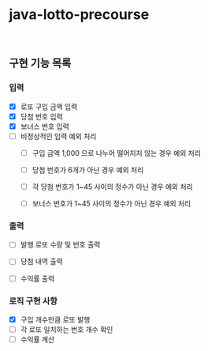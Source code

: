 # java-lotto-precourse

<br>

## 구현 기능 목록


### 입력
- [X] 로또 구입 금액 입력
- [X] 당첨 번호 입력
- [X] 보너스 번호 입력
- [ ] 비정상적인 입력 예외 처리
  - [ ] 구입 금액 1,000 으로 나누어 떨어지지 않는 경우 예외 처리
  - [ ] 당첨 번호가 6개가 아닌 경우 예외 처리
  - [ ] 각 당첨 번호가 1~45 사이의 정수가 아닌 경우 예외 처리
  - [ ] 보너스 번호가 1~45 사이의 정수가 아닌 경우 예외 처리


### 출력
- [ ] 발행 로또 수량 및 번호 출력
- [ ] 당첨 내역 출력
- [ ] 수익률 출력



### 로직 구현 사항
- [X] 구입 개수만큼 로또 발행
- [ ] 각 로또 일치하는 번호 개수 확인
- [ ] 수익률 계산